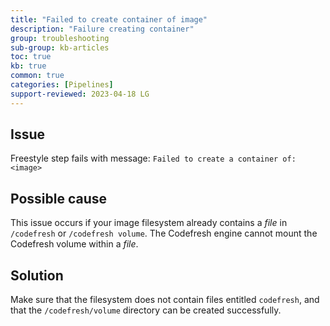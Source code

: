```yaml
---
title: "Failed to create container of image"
description: "Failure creating container"
group: troubleshooting
sub-group: kb-articles
toc: true
kb: true
common: true
categories: [Pipelines]
support-reviewed: 2023-04-18 LG
---
```


## Issue

Freestyle step fails with message: `Failed to create a container of: <image>`

## Possible cause

This issue occurs if your image filesystem already contains a _file_ in `/codefresh` or `/codefresh volume`. The Codefresh engine cannot mount the Codefresh volume within a _file_.  

## Solution

Make sure that the filesystem does not contain files entitled `codefresh`, and that the `/codefresh/volume` directory can be created successfully.
